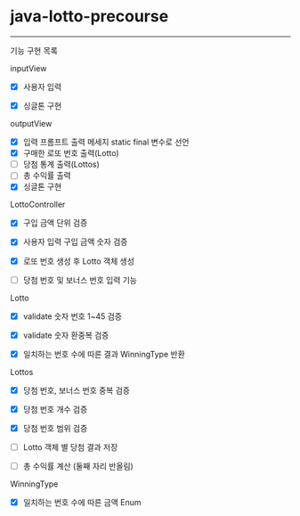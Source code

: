 # java-lotto-precourse
---
기능 구현 목록

inputView
- [x] 사용자 입력
- [x] 싱글톤 구현


outputView
- [x] 입력 프롬프트 출력 메세지 static final 변수로 선언
- [x] 구매한 로또 번호 출력(Lotto)
- [ ] 당첨 통계 출력(Lottos)
- [ ] 총 수익률 출력
- [x] 싱글톤 구현

LottoController
- [x] 구입 금액 단위 검증
- [x] 사용자 입력 구입 금액 숫자 검증
- [x] 로또 번호 생성 후 Lotto 객체 생성
- [ ] 당첨 번호 및 보너스 번호 입력 기능


Lotto
- [x] validate 숫자 번호 1~45 검증
- [x] validate 숫자 환중복 검증
- [x] 일치하는 번호 수에 따른 결과 WinningType 반환


Lottos
- [x] 당첨 번호, 보너스 번호 중복 검증
- [x] 당첨 번호 개수 검증
- [x] 당첨 번호 범위 검증
- [ ] Lotto 객체 별 당첨 결과 저장
- [ ] 총 수익률 계산 (둘째 자리 반올림)


WinningType
- [x] 일치하는 번호 수에 따른 금액 Enum
